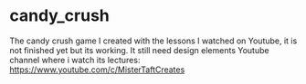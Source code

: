 # candy_crush
The candy crush game I created with the lessons I watched on Youtube, it is not finished yet but its working. It still need design elements
Youtube channel where i watch its lectures: https://www.youtube.com/c/MisterTaftCreates
